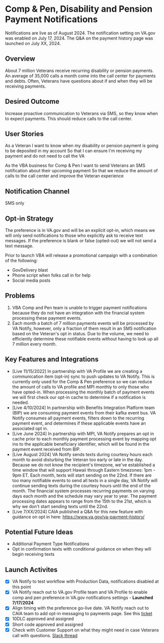 # Comp & Pen, Disability and Pension Payment Notifications

Notifications are live as of August 2024. The notification setting on VA.gov was enabled on July 17, 2024. The Q&A on the payment history page was launched on July XX, 2024.

## Overview
About 7 million Veterans receive recurring disability or pension payments. An average of 35,000 calls a month come into the call center for payments and debts. Often, Veterans have questions about if and when they will be receiving payments.  

## Desired Outcome
Increase proactive communication to Veterans via SMS, so they know when to expect payments. This should reduce calls to the call center.

## User Stories
As a Veteran
I want to know when my disability or pension payment is going to be deposited in my account
So that I can ensure I'm receiving my payment and do not need to call the VA

As the VBA business for Comp & Pen
I want to send Veterans an SMS notification about their upcoming payment
So that we reduce the amount of calls to the call center and improve the Veteran experience

## Notification Channel
SMS only

## Opt-in Strategy
The preference is in VA.gov and will be an explicit opt-in, which means we will only send notifications to those who explicitly ask to receive text messages. If the preference is blank or false (opted-out) we will not send a text message.

Prior to launch VBA will release a promotional campaign with a combination of the following:
- GovDelivery blast
- Phone script when folks call in for help
- Social media posts

## Problems
1. VBA Comp and Pen team is unable to trigger payment notifications because they do not have an integration with the financial system processing these payment events.
2. Each month a batch of 7 million payments events will be processed by VA Notify, however, only a fraction of them result in an SMS notification based on the Veteran's opt in status. Due to the volume, we need to efficiently determine these notifiable events without having to look up all 7 million every month.

## Key Features and Integrations
- [Live 11/15/2022] In partnership with VA Profile we are creating a communication item (opt-in) sync to push updates to VA Notify. This is currently only used for the Comp & Pen preference so we can reduce the amount of calls to VA profile and MPI monthly to only those who have opted-in. When processing the monthly batch of payment events we will first check our opt-in cache to determine if a notification is needed.
- [Live 4/10/2024] In partnership with Benefits Integration Platform team (BIP) we are consuming payment events from their kafka event bus. VA Notify consumes all payment events, filters down to the recurring payment event, and determines if these applicable events have an associated opt in.
- [Live June 2024] In partnership with MPI, VA Notify prepares an opt in cache prior to each monthly payment processing event by mapping opt ins to the applicable beneficiary identifier, which will be found in the payment event received from BIP.
- [Live August 2024] VA Notify sends texts during courtesy hours each month to avoid disturbing the Veteran too early or late in the day. Because we do not know the recipient's timezone, we've established a time window that will support Hawaii through Eastern timezones: 1pm - 9pm ET. Each month, texts will start sending on the 22nd. If there are too many notifiable events to send all texts in a single day, VA Notify will continue sending texts during the courtesy hours until the end of the month. The financial system processes recurring payments on varying days each month and the schedule may vary year to year. The payment processing dates appears to range from the 15th to the 21st, which is why we don't start sending texts until the 22nd. 
- [Live 7/XX/2024] CAIA published a Q&A for this new feature with guidance on opt in here: https://www.va.gov/va-payment-history/

## Potential Future Ideas
- Additional Payment Type Notifications
- Opt in confirmation texts with conditional guidance on when they will begin receiving texts

## Launch Activites
- [x] VA Notify to test workflow with Production Data, notifications disabled at this point
- [x] VA Notify reach out to VA.gov Profile team and VA Profile to enable comp and pen preference in VA.gov notifications settings - **Launched 7/17/2024**
- [x] Align timing with the preference go-live date. VA Notify reach out to CAIA team to add opt-in messaging to payments page.  See this [ticket](https://github.com/department-of-veterans-affairs/va.gov-team/issues/77798)
- [x] 10DLC approved and assigned
- [x] Short code approved and assigned
- [x] Check with Customer Support on what they might need in case Veterans call with questions. [Slack thread](https://dsva.slack.com/archives/CNCEXNXK4/p1710358048345799)
